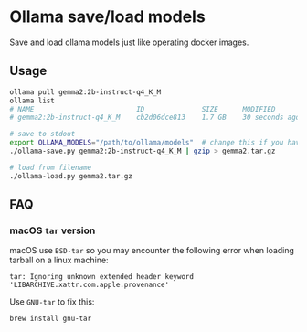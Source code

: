 # Ollama save/load models
Save and load ollama models just like operating docker images.

## Usage
```sh
ollama pull gemma2:2b-instruct-q4_K_M
ollama list
# NAME                         ID              SIZE      MODIFIED
# gemma2:2b-instruct-q4_K_M    cb2d06dce813    1.7 GB    30 seconds ago

# save to stdout
export OLLAMA_MODELS="/path/to/ollama/models"  # change this if you have alternative path
./ollama-save.py gemma2:2b-instruct-q4_K_M | gzip > gemma2.tar.gz

# load from filename
./ollama-load.py gemma2.tar.gz
```

## FAQ

### macOS `tar` version
macOS use `BSD-tar` so you may encounter the following error when loading tarball on a linux machine:
```
tar: Ignoring unknown extended header keyword 'LIBARCHIVE.xattr.com.apple.provenance'
```
Use `GNU-tar` to fix this:
```sh
brew install gnu-tar
```

